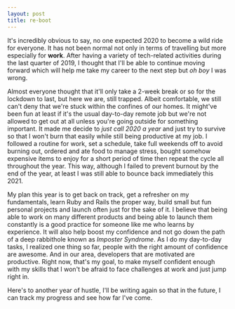 ```yaml
---
layout: post
title: re·boot
---
```


It's incredibly obvious to say, no one expected 2020 to become a wild ride for everyone. It has not been normal not only in terms of travelling but more especially for **work**. After having a variety of tech-related activities during the last quarter of 2019, I thought that I'll be able to continue moving forward which will help me take my career to the next step but _oh boy_ I was wrong.

Almost everyone thought that it'll only take a 2-week break or so for the lockdown to last, but here we are, still trapped. Albeit comfortable, we still can't deny that we're stuck within the confines of our homes. It might've been fun at least if it's the usual day-to-day remote job but we're not allowed to get out at all unless you're going outside for something important. It made me decide to _just call 2020 a year_ and just try to survive so that I won't burn that easily while still being productive at my job. I followed a routine for work, set a schedule, take full weekends off to avoid burning out, ordered and ate food to manage stress, bought somehow expensive items to enjoy for a short period of time then repeat the cycle all throughout the year. This way, although I failed to prevent burnout by the end of the year, at least I was still able to bounce back immediately this 2021.

My plan this year is to get back on track, get a refresher on my fundamentals, learn Ruby and Rails the proper way, build small but fun personal projects and launch often just for the sake of it. I believe that being able to work on many different products and being able to launch them constantly is a good practice for someone like me who learns by experience. It will also help boost my confidence and not go down the path of a deep rabbithole known as _Imposter Syndrome_. As I do my day-to-day tasks, I realized one thing so far, people with the right amount of confidence are awesome. And in our area, developers that are motivated are productive. Right now, that's my goal, to make myself confident enough with my skills that I won't be afraid to face challenges at work and just jump right in.

Here's to another year of hustle, I'll be writing again so that in the future, I can track my progress and see how far I've come.

